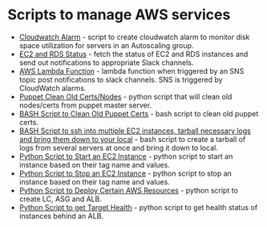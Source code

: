 # Scripts to manage AWS services

* [Cloudwatch Alarm](https://github.com/hmann12/aws-scripts/blob/master/cloudwatch_alarm.py) - script to create cloudwatch alarm to monitor disk space utilization for servers in an Autoscaling group.<br/>
* [EC2 and RDS Status](https://github.com/hmann12/aws-scripts/blob/master/ec2_rds_status.py) - fetch the status of EC2 and RDS instances and send out notifications to appropriate Slack channels.<br/>
* [AWS Lambda Function](https://github.com/hmann12/aws-scripts/blob/master/lambda_function.py) - lambda function when triggered by an SNS topic post notifications to slack channels. SNS is triggered by CloudWatch alarms.<br/>
* [Puppet Clean Old Certs/Nodes](https://github.com/hmann12/aws-scripts/blob/master/clean_old_nodes.py) - python script that will clean old nodes/certs from puppet master server.<br/>
* [BASH Script to Clean Old Puppet Certs](https://github.com/hmann12/aws-scripts/blob/master/clean_puppet_certs.sh) - bash script to clean old puppet certs.<br/>
* [BASH Script to ssh into multiple EC2 instances, tarball necessary logs and bring them down to your local](https://github.com/hmann12/aws-scripts/blob/master/get_logs.sh) - bash script to create a tarball of logs from several servers at once and bring it down to local.<br/>
* [Python Script to Start an EC2 Instance](https://github.com/hmann12/aws-scripts/blob/master/start_instance.py) - python script to start an instance based on their tag name and values.<br/>
* [Python Script to Stop an EC2 Instance](https://github.com/hmann12/aws-scripts/blob/master/stop_instance.py) - python script to stop an instance based on their tag name and values.<br/>
* [Python Script to Deploy Certain AWS Resources](https://github.com/hmann12/aws-scripts/blob/master/deployment.py) - python script to create LC, ASG and ALB.<br/>
* [Python Script to get Target Health](https://github.com/hmann12/aws-scripts/blob/master/get_target_health.py) - python script to get health status of instances behind an ALB.

